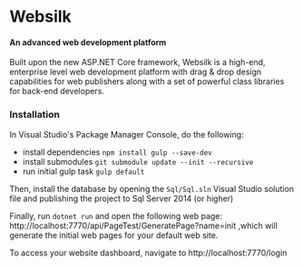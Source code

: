 # Websilk
#### An advanced web development platform
Built upon the new ASP.NET Core framework, Websilk is a high-end, enterprise level web development platform with drag & drop design capabilities for web publishers along with a set of powerful class libraries for back-end developers.

### Installation
In Visual Studio's Package Manager Console, do the following:
* install dependencies `npm install gulp --save-dev`
* install submodules `git submodule update --init --recursive`
* run initial gulp task `gulp default`

Then, install the database by opening the `Sql/Sql.sln` Visual Studio solution file and publishing the project to Sql Server 2014 (or higher)

Finally, run `dotnet run` and open the following web page: http://localhost:7770/api/PageTest/GeneratePage?name=init ,which will generate the initial web pages for your default web site.

To access your website dashboard, navigate to http://localhost:7770/login